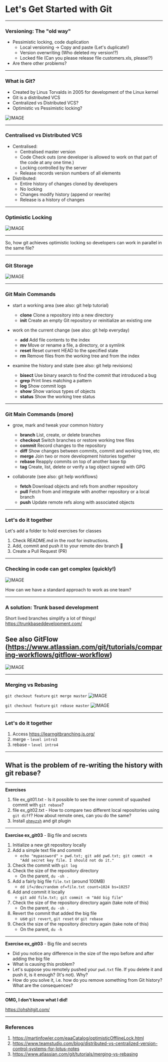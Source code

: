 # Let's Get **Started** with Git

---
### Versioning: The "old way"

- Pessimistic locking, code duplication
    - Local versioning -> Copy and paste (Let's duplicate!)
    - Version overwriting (Who deleted my version!?)
    - Locked file (Can you please release file customers.xls, please!?)
- Are there other problems?


---
### What is Git?

- Created by Linus Torvalds in 2005 for development of the Linux kernel
- Git is a distributed VCS
- Centralized vs Distributed VCS?
- Optimistic vs Pessimistic locking?


![IMAGE](assets/git.0.jpg)

---

### Centralised vs Distributed VCS

- Centralised:
    - Centralised master version
    - Code Check outs (one developer is allowed to work on that part of the code at any one time.)
    - Locking controlled by the server
    - Release records version numbers of all elements
- Distributed:
    - Entire history of changes cloned by developers
    - No locking
    - Changes modify history (append or rewrite)
    - Release is a history of changes

---

### Optimistic Locking

![IMAGE](assets/OptimisticSketch.gif)


---

So, how git achieves optimistic locking so developers can work in parallel in the same file?

---

### Git Storage
![IMAGE](assets/git_storage.png)


---

### Git Main Commands 

- start a working area (see also: git help tutorial)
   - **clone**      Clone a repository into a new directory
   - **init**       Create an empty Git repository or reinitialize an existing one

- work on the current change (see also: git help everyday)
   - **add**        Add file contents to the index
   - **mv**         Move or rename a file, a directory, or a symlink
   - **reset**      Reset current HEAD to the specified state
   - **rm**         Remove files from the working tree and from the index

- examine the history and state (see also: git help revisions)
   - **bisect**     Use binary search to find the commit that introduced a bug
   - **grep**       Print lines matching a pattern
   - **log**        Show commit logs
   - **show**       Show various types of objects
   - **status**     Show the working tree status

---

### Git Main Commands (more)

- grow, mark and tweak your common history
   - **branch**     List, create, or delete branches
   - **checkout**   Switch branches or restore working tree files
   - **commit**     Record changes to the repository
   - **diff**       Show changes between commits, commit and working tree, etc
   - **merge**      Join two or more development histories together
   - **rebase**     Reapply commits on top of another base tip
   - **tag**        Create, list, delete or verify a tag object signed with GPG

- collaborate (see also: git help workflows)
   - **fetch**      Download objects and refs from another repository
   - **pull**       Fetch from and integrate with another repository or a local branch
   - **push**       Update remote refs along with associated objects


---

### Let's do it together
Let's add a folder to hold exercises for classes

1. Check README.md in the root for instructions.
2. Add, commit and push it to your remote dev branch :tada:
3. Create a Pull Request (PR)


---

### Checking in code can get complex (quickly!)
![IMAGE](assets/merge_hell.png)

How can we have a standard approach to work as one team?

---
### A solution: Trunk based development 

Short lived branches simplify a lot of things!
https://trunkbaseddevelopment.com/

See also GitFlow (https://www.atlassian.com/git/tutorials/comparing-workflows/gitflow-workflow)
---

![IMAGE](assets/merge_vs_rebase.jpg)

---

### Merging vs Rebasing

`git checkout feature`
`git merge master`
![IMAGE](assets/merge.png)

`git checkout feature`
`git rebase master`
![IMAGE](assets/rebase.png)

---

### Let's do it together


1. Access https://learngitbranching.js.org/
1. merge - `level intro3`
1. rebase - `level intro4`


---

## What is the problem of re-writing the history with **git rebase**?

---

**Exercises**

1. file ex_git01.txt - Is it possible to see the inner commit of squashed commit with `git rebase`?
2. file ex_git02.txt - How to compare two different local repositories using `git diff`? How about remote ones, can you do the same?
3. Install [`ohmyzsh`](https://github.com/ohmyzsh/ohmyzsh) and git plugin
---

**Exercise ex_git03** - Big file and secrets

1. Initialize a new git repository locally
2. Add a simple text file and commit 
    - `echo "mypassword" > pwd.txt; git add pwd.txt; git commit -m "Add secret key file. I should not do it."`
3. Check the commit with `git log`
4. Check the size of the repository directory
    - On the parent, `du -sh .`
5. Add a fairly big file `file.txt` (around 100MB)
    - `dd if=/dev/random of=file.txt count=1024 bs=10257`
6. Add and commit it locally
    - `git add file.txt; git commit -m "Add big file"`
7. Check the size of the repository directory again (take note of this)
    - On the parent, `du -sh .`
8. Revert the commit that added the big file
    - use `git revert`, `git reset` or `git rebase`
9. Check the size of the repository directory again (take note of this)
    - On the parent, `du -h`

---

**Exercise ex_git03** - Big file and secrets

- Did you notice any difference in the size of the repo before and after adding the big file
- What is causing this problem?
- Let's suppose you remotely pushed your `pwd.txt` file. If you delete it and push it, is it enough? (It's not). Why?
- How do you solve it, i.e. how do you remove something from Git history? What are the consequences?


---

**OMG, I don't know what I did!**

https://ohshitgit.com/

---

### References

1. https://martinfowler.com/eaaCatalog/optimisticOfflineLock.html
1. https://www.teamstudio.com/blog/distributed-vs-centralized-version-control-systems-for-lotus-notes
1. https://www.atlassian.com/git/tutorials/merging-vs-rebasing
